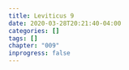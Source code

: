 ```yaml
---
title: Leviticus 9
date: 2020-03-28T20:21:40-04:00
categories: []
tags: []
chapter: "009"
inprogress: false
---
```



